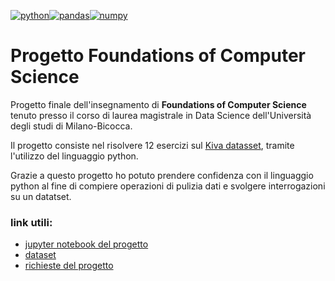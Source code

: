[![python](https://img.shields.io/badge/python-3.7-blue)](https://www.python.org/downloads/release/python-370/)[![pandas](https://img.shields.io/badge/pandas-0.25.1-blue)](https://pandas.pydata.org/)[![numpy](https://img.shields.io/badge/numpy-1.17.2-blue)](https://numpy.org/)
# Progetto Foundations of Computer Science
Progetto finale dell'insegnamento di **Foundations of Computer Science** tenuto presso il corso di laurea magistrale in Data Science dell'Università degli studi di Milano-Bicocca.

Il progetto consiste nel risolvere 12 esercizi sul [Kiva datasset](https://www.kaggle.com/gaborfodor/additional-kiva-snapshot "Kiva dataset"), tramite l'utilizzo del linguaggio python. 

Grazie a questo progetto ho potuto prendere confidenza con il linguaggio python al fine di compiere operazioni di pulizia dati e svolgere interrogazioni su un datatset.

### link utili:
* [jupyter notebook del progetto](https://github.com/AndreaPiancone/Progetto_Foundations_of_Computer_Science/blob/master/Progetto_Foundations_of_Computer_Science.ipynb)
* [dataset](https://www.kaggle.com/gaborfodor/additional-kiva-snapshot "Kiva dataset")
* [richieste del progetto](https://gdv.github.io/foundationsCS/2019-project)
